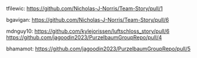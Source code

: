 tfilewic:
https://github.com/Nicholas-J-Norris/Team-Story/pull/1

bgavigan:
https://github.com/Nicholas-J-Norris/Team-Story/pull/6

mdnguy10:
https://github.com/kylejorissen/luftschloss_story/pull/6
https://github.com/jagoodin2023/PurzelbaumGroupRepo/pull/4

bhamamot:
https://github.com/jagoodin2023/PurzelbaumGroupRepo/pull/5